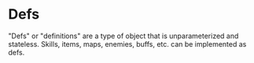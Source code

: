 # Defs

"Defs" or "definitions" are a type of object that is unparameterized and stateless. Skills, items, maps, enemies, buffs, etc. can be implemented as defs.